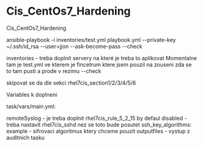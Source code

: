 # Cis_CentOs7_Hardening
Cis_CentOs7_Hardening

ansible-playbook -i inventories/test.yml playbook.yml --private-key ~/.ssh/id_rsa  --user=jjon --ask-become-pass --check


inventories - treba doplnit servery na které je treba to aplikovat
Momentalne tam je test.yml ve kterem je fincetrum ktere jsem pouzil na zouseni zda se to tam pusti a prode v rezimu --check


skipovat se da dle sekci rhel7cis_section1/2/3/4/5/6
                         


Variables k doplneni

task/vars/main.yml:

remoteSyslog  - je treba doplnit
rhel7cis_rule_5_2_15 by defaul disabled - treba nastavit rhel7cis_sshd nez se toto bude posutet
ssh_key_algorithms: example   - sifrovaci algoritmus ktery chceme pouzit
outputfiles - vystup z auditnich tasku




